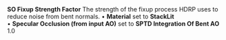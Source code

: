 <tr>
<td><strong>SO Fixup Strength Factor</strong></td>
<td>The strength of the fixup process HDRP uses to reduce noise from bent normals.</td>
<td>&#8226; <strong>Material</strong> set to <strong>StackLit</strong> <br/>&#8226; <strong>Specular Occlusion (from input AO)</strong> set to <strong>SPTD Integration Of Bent AO</strong></td>
<td>1.0</td>
</tr>
